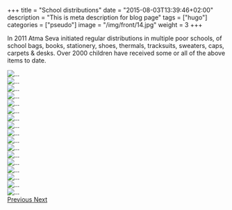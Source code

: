 +++
title = "School distributions"
date = "2015-08-03T13:39:46+02:00"
description = "This is meta description for blog page"
tags = ["hugo"]
categories = ["pseudo"]
image = "/img/front/14.jpg"
weight = 3
+++

In 2011 Atma Seva initiated regular distributions in multiple poor schools, of school bags, books, stationery, shoes, thermals, tracksuits, sweaters, caps, carpets & desks. Over 2000 children have received some or all of the above items to date. 


<div id="carouselExampleControls" class="carousel slide" data-ride="carousel" >
            <div class="carousel-inner">
              <div class="carousel-item active">
                <img src="/img/School distributions/1.jpg" class="d-block center-image" alt="...">
              </div> 
              <div class="carousel-item"> 
                <img src="/img/School distributions/2.jpg" class="d-block center-image" alt="...">
              </div> 
              <div class="carousel-item"> 
                <img src="/img/School distributions/3.jpg" class="d-block center-image" alt="...">
              </div> 
              <div class="carousel-item"> 
                <img src="/img/School distributions/4.jpg" class="d-block center-image" alt="...">
              </div> 
              <div class="carousel-item"> 
                <img src="/img/School distributions/5.jpg" class="d-block center-image" alt="...">
              </div> 
              <div class="carousel-item"> 
                <img src="/img/School distributions/6.jpg" class="d-block center-image" alt="...">
              </div> 
              <div class="carousel-item"> 
                <img src="/img/School distributions/7.jpg" class="d-block center-image" alt="...">
              </div> 
              <div class="carousel-item"> 
                <img src="/img/School distributions/8.jpg" class="d-block center-image" alt="...">
              </div> 
              <div class="carousel-item"> 
                <img src="/img/School distributions/9.jpg" class="d-block center-image" alt="...">
              </div> 
              <div class="carousel-item"> 
                <img src="/img/School distributions/10.jpg" class="d-block center-image" alt="...">
              </div> 
              <div class="carousel-item"> 
                <img src="/img/School distributions/11.jpg" class="d-block center-image" alt="...">
              </div> 
              <div class="carousel-item"> 
                <img src="/img/School distributions/12.jpg" class="d-block center-image" alt="...">
              </div> 
              <div class="carousel-item"> 
                <img src="/img/School distributions/13.jpg" class="d-block center-image" alt="...">
              </div> 
              <div class="carousel-item"> 
                <img src="/img/School distributions/14.jpg" class="d-block center-image" alt="...">
              </div> 
              <div class="carousel-item"> 
                <img src="/img/School distributions/15.jpg" class="d-block center-image" alt="...">
              </div> 
              <div class="carousel-item"> 
                <img src="/img/School distributions/16.jpg" class="d-block center-image" alt="...">
              </div> 
              <div class="carousel-item"> 
                <img src="/img/School distributions/17.jpg" class="d-block center-image" alt="...">
              </div>
            </div><!--end-->
            <a class="carousel-control-prev" href="#carouselExampleControls" role="button" data-slide="prev">
              <span class="carousel-control-prev-icon" aria-hidden="true"></span>
              <span class="sr-only">Previous</span>
            </a>
            <a class="carousel-control-next" href="#carouselExampleControls" role="button" data-slide="next">
              <span class="carousel-control-next-icon" aria-hidden="true"></span>
              <span class="sr-only">Next</span>
            </a>
          </div>
